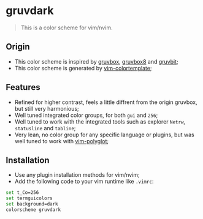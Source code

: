 # gruvdark

> This is a color scheme for vim/nvim.

## Origin

- This color scheme is inspired by [gruvbox](https://github.com/morhetz/gruvbox), [gruvbox8](https://github.com/lifepillar/vim-gruvbox8) and [gruvbit](https://github.com/habamax/vim-gruvbit);
- This color scheme is generated by [vim-colortemplate](https://github.com/lifepillar/vim-colortemplate);

## Features

- Refined for higher contrast, feels a little diffrent from the origin gruvbox, but still very harmonious;
- Well tuned integrated color groups, for both `gui` and `256`;
- Well tuned to work with the integrated tools such as explorer `Netrw`, `statusline` and `tabline`;
- Very lean, no color group for any specific language or plugins, but was well tuned to work with [vim-polyglot](https://github.com/sheerun/vim-polyglot);

## Installation

- Use any plugin installation methods for vim/nvim;
- Add the following code to your vim runtime like `.vimrc`:

```bash
set t_Co=256
set termguicolors
set background=dark
colorscheme gruvdark
```
